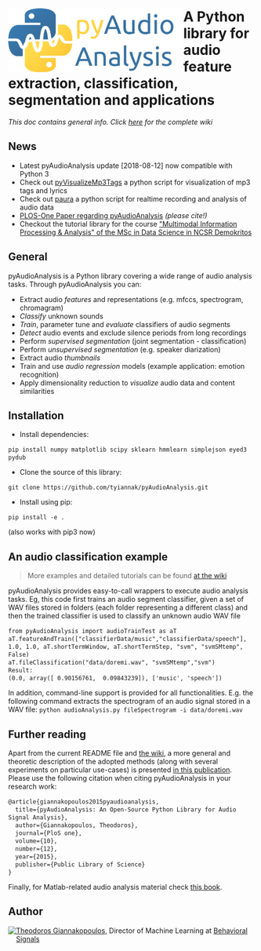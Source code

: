 
# <img src="icon.png" align="left" height="130"/> A Python library for audio feature extraction, classification, segmentation and applications

*This doc contains general info. Click [here](https://github.com/tyiannak/pyAudioAnalysis/wiki) for the complete wiki*

## News
 * Latest pyAudioAnalysis update [2018-08-12] now compatible with Python 3
 * Check out [pyVisualizeMp3Tags](https://github.com/tyiannak/pyVisualizeMp3Tags) a python script for visualization of mp3 tags and lyrics
 * Check out [paura](https://github.com/tyiannak/paura) a python script for realtime recording and analysis of audio data
 * [PLOS-One Paper regarding pyAudioAnalysis](http://journals.plos.org/plosone/article?id=10.1371/journal.pone.0144610) *(please cite!)*
 * Checkout the tutorial library for the course ["Multimodal Information Processing & Analysis" of the MSc in Data Science in NCSR Demokritos](https://github.com/tyiannak/multimodalAnalysis)

## General
pyAudioAnalysis is a Python library covering a wide range of audio analysis tasks. Through pyAudioAnalysis you can:
 * Extract audio *features* and representations (e.g. mfccs, spectrogram, chromagram)
 * *Classify* unknown sounds
 * *Train*, parameter tune and *evaluate* classifiers of audio segments
 * *Detect* audio events and exclude silence periods from long recordings
 * Perform *supervised segmentation* (joint segmentation - classification)
 * Perform *unsupervised segmentation* (e.g. speaker diarization)
 * Extract audio *thumbnails*
 * Train and use *audio regression* models (example application: emotion recognition)
 * Apply dimensionality reduction to *visualize* audio data and content similarities

## Installation
 * Install dependencies:
 ```
pip install numpy matplotlib scipy sklearn hmmlearn simplejson eyed3 pydub
```
 * Clone the source of this library: 
 ```
git clone https://github.com/tyiannak/pyAudioAnalysis.git
```
 * Install using pip: 
 ```
pip install -e .
```
(also works with pip3 now)

## An audio classification example
> More examples and detailed tutorials can be found [at the wiki](https://github.com/tyiannak/pyAudioAnalysis/wiki)

pyAudioAnalysis provides easy-to-call wrappers to execute audio analysis tasks. Eg, this code first trains an audio segment classifier, given a set of WAV files stored in folders (each folder representing a different class) and then the trained classifier is used to classify an unknown audio WAV file

```
from pyAudioAnalysis import audioTrainTest as aT
aT.featureAndTrain(["classifierData/music","classifierData/speech"], 1.0, 1.0, aT.shortTermWindow, aT.shortTermStep, "svm", "svmSMtemp", False)
aT.fileClassification("data/doremi.wav", "svmSMtemp","svm")
Result:
(0.0, array([ 0.90156761,  0.09843239]), ['music', 'speech'])
```

In addition, command-line support is provided for all functionalities. E.g. the following command extracts the spectrogram of an audio signal stored in a WAV file: `python audioAnalysis.py fileSpectrogram -i data/doremi.wav`

## Further reading
Apart from the current README file and [the wiki](https://github.com/tyiannak/pyAudioAnalysis/wiki), a more general and theoretic description of the adopted methods (along with several experiments on particular use-cases) is presented [in this publication](http://journals.plos.org/plosone/article?id=10.1371/journal.pone.0144610). Please use the following citation when citing pyAudioAnalysis in your research work:
```
@article{giannakopoulos2015pyaudioanalysis,
  title={pyAudioAnalysis: An Open-Source Python Library for Audio Signal Analysis},
  author={Giannakopoulos, Theodoros},
  journal={PloS one},
  volume={10},
  number={12},
  year={2015},
  publisher={Public Library of Science}
}
```

Finally, for Matlab-related audio analysis material check  [this book](http://www.amazon.com/Introduction-Audio-Analysis-MATLAB%C2%AE-Approach/dp/0080993885).

## Author
<img src="https://tyiannak.github.io/files/3.JPG" align="left" height="100"/>

[Theodoros Giannakopoulos](https://tyiannak.github.io), 
Director of Machine Learning at [Behavioral Signals](https://behavioralsignals.com)


